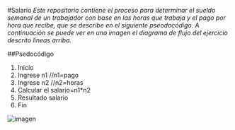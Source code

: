 ﻿#Salario
*Este repositorio contiene el proceso para determinar el sueldo semanal de un trabajador con base en las horas que trabaja y el pago por hora que recibe, que se describe en el siguiente pseodocódigo. A continuación se puede ver en una imagen el diagrama de flujo del ejercicio descrito líneas arriba.*

##Psedocódigo
1. Inicio
2. Ingrese n1   //n1=pago
3. Ingrese n2   //n2=horas
4. Calcular el salario=n1*n2
5. Resultado salario
6. Fin

![imagen](http://i64.tinypic.com/18nb5i.jpg)